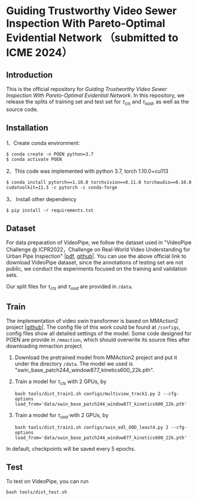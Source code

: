 # Guiding Trustworthy Video Sewer Inspection With Pareto-Optimal Evidential Network （submitted to ICME 2024）

## Introduction

This is the official repository for *Guiding Trustworthy Video Sewer Inspection With Pareto-Optimal Evidential Network*. In this repository, we release the splits of training set and test set for $\tau_{cls}$ and $\tau_{ood}$, as well as the source code.

## Installation

1、Create conda environment:
```
$ conda create -n POEN python=3.7
$ conda activate POEN
```
2、This code was implemented with python 3.7, torch 1.10.0+cu113
```
$ conda install pytorch==1.10.0 torchvision==0.11.0 torchaudio==0.10.0 cudatoolkit=11.3 -c pytorch -c conda-forge
```
3、 Install other dependency
```
$ pip install -r requirements.txt
```

## Dataset

For data preparation of VideoPipe, we follow the dataset used in "VideoPipe Challenge @ ICPR2022，Challenge on Real-World Video Understanding for Urban Pipe Inspection" |[pdf](https://arxiv.org/pdf/2210.11158), [github](https://videopipe.github.io/)|. You can use the above official link to download VideoPipe dataset, since the annotations of testing set are not public, we conduct the experiments focused on the training and validation sets. 

Our split files for $\tau_{cls}$ and $\tau_{ood}$ are provided in `/data`.

## Train 
The implementation of video swin transformer is based on MMAction2 project |[github](https://github.com/open-mmlab/mmaction2)|. The config file of this work could be found at `/configs`, config files show all detailed settings of the model. Some code designed for POEN are provide in `/mmaction`, which should overwrite its source files after downloading mmaction project.

1. Download the pretrained model from MMAction2 project and put it under the directory `/data`. The model we used is "swin_base_patch244_window877_kinetics600_22k.pth".
2. Train a model for $\tau_{cls}$ with 2 GPUs, by

   ```shell
   bash tools/dist_train1.sh configs/multiview_track1.py 2 --cfg-options load_from='data/swin_base_patch244_window877_kinetics600_22k.pth'
   ```
3. Train a model for $\tau_{ood}$ with 2 GPUs, by
   ```shell
   bash tools/dist_train1.sh configs/swin_edl_OOD_least4.py 2 --cfg-options load_from='data/swin_base_patch244_window877_kinetics600_22k.pth'
   ```
   
In default, checkpoints will be saved every 5 epochs.

## Test
To test on VideoPipe, you can run
   ```shell
   bash tools/dist_test.sh
   ```
